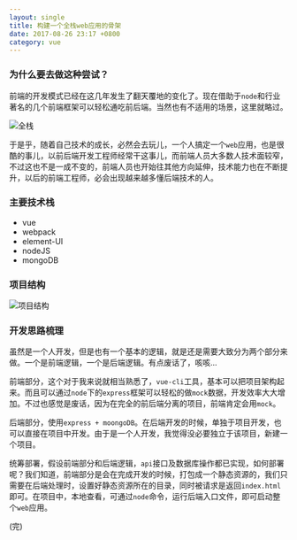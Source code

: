 ```yaml
---
layout: single
title: 构建一个全栈web应用的骨架
date: 2017-08-26 23:17 +0800
category: vue
---
```

### 为什么要去做这种尝试？
前端的开发模式已经在这几年发生了翻天覆地的变化了。现在借助于`node`和行业著名的几个前端框架可以轻松通吃前后端。当然也有不适用的场景，这里就略过。

![全栈](http://www.ruanyifeng.com/blogimg/asset/2016/bg2016111501.png)

于是乎，随着自己技术的成长，必然会去玩儿，一个人搞定一个`web`应用，也是很酷的事儿，以前后端开发工程师经常干这事儿，而前端人员大多数人技术面较窄，不过这也不是一成不变的，前端人员也开始往其他方向延伸，技术能力也在不断提升，以后的前端工程师，必会出现越来越多懂后端技术的人。

### 主要技术栈
* vue
* webpack
* element-UI
* nodeJS
* mongoDB

### 项目结构
![项目结构](http://wx1.sinaimg.cn/orj360/a72c2deegy1fiy700dlsnj20900b6jre.jpg)
### 开发思路梳理
虽然是一个人开发，但是也有一个基本的逻辑，就是还是需要大致分为两个部分来做。一个是前端逻辑，一个是后端逻辑。有点废话了，咳咳...

前端部分，这个对于我来说就相当熟悉了，`vue-cli`工具，基本可以把项目架构起来。而且可以通过`node`下的`express`框架可以轻松的做`mock`数据，开发效率大大增加。不过也感觉是废话，因为在完全的前后端分离的项目，前端肯定会用`mock`。

后端部分，使用`express + moongoDB`。在后端开发的时候，单独于项目开发，也可以直接在项目中开发。由于是一个人开发，我觉得没必要独立于该项目，新建一个项目。

统筹部署，假设前端部分和后端逻辑，`api`接口及数据库操作都已实现，如何部署呢？我们知道，前端部分是会在完成开发的时候，打包成一个静态资源的，我们只需要在后端处理时，设置好静态资源所在的目录，同时被请求是返回`index.html`即可。在项目中，本地查看，可通过`node`命令，运行后端入口文件，即可启动整个`web`应用。

(完)